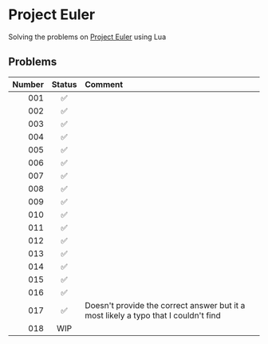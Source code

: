 # Project Euler

Solving the problems on [Project Euler](https://projecteuler.net/) using Lua

## Problems
| Number |       Status       | Comment                                                                             |
|-------:|:------------------:|:------------------------------------------------------------------------------------|
|    001 | :white_check_mark: |                                                                                     |
|    002 | :white_check_mark: |                                                                                     |
|    003 | :white_check_mark: |                                                                                     |
|    004 | :white_check_mark: |                                                                                     |
|    005 | :white_check_mark: |                                                                                     |
|    006 | :white_check_mark: |                                                                                     |
|    007 | :white_check_mark: |                                                                                     |
|    008 | :white_check_mark: |                                                                                     |
|    009 | :white_check_mark: |                                                                                     |
|    010 | :white_check_mark: |                                                                                     |
|    011 | :white_check_mark: |                                                                                     |
|    012 | :white_check_mark: |                                                                                     |
|    013 | :white_check_mark: |                                                                                     |
|    014 | :white_check_mark: |                                                                                     |
|    015 | :white_check_mark: |                                                                                     |
|    016 | :white_check_mark: |                                                                                     |
|    017 | :white_check_mark: | Doesn't provide the correct answer but it a most likely a typo that I couldn't find |
|    018 |        WIP         |                                                                                     |

